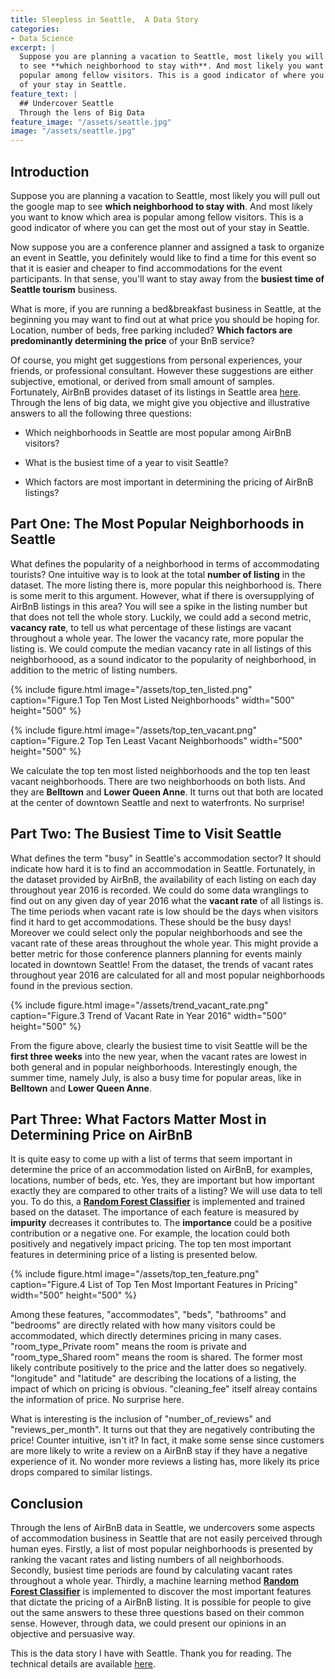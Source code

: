 ```yaml
---
title: Sleepless in Seattle,  A Data Story
categories:
- Data Science
excerpt: |
  Suppose you are planning a vacation to Seattle, most likely you will pull out the google map
  to see **which neighborhood to stay with**. And most likely you want to know which area is
  popular among fellow visitors. This is a good indicator of where you can get the most out
  of your stay in Seattle.
feature_text: |
  ## Undercover Seattle
  Through the lens of Big Data
feature_image: "/assets/seattle.jpg"
image: "/assets/seattle.jpg"
---
```


## Introduction

Suppose you are planning a vacation to Seattle, most likely you will pull out the google map
to see **which neighborhood to stay with**. And most likely you want to know which area is
popular among fellow visitors. This is a good indicator of where you can get the most out
of your stay in Seattle.

Now suppose you are a conference planner and assigned a task to organize an event in Seattle,
you definitely would like to find a time for this event so that it is easier and cheaper to
find accommodations for the event participants. In that sense, you'll want to stay away from
the **busiest time of Seattle tourism** business.

What is more, if you are running a bed&breakfast business in Seattle, at the beginning you
may want to find out at what price you should be hoping for. Location, number of beds,
free parking included? **Which factors are predominantly determining the price** of your BnB
service?

Of course, you might get suggestions from personal experiences, your friends, or professional
consultant. However these suggestions are either subjective, emotional, or derived from small
amount of samples. Fortunately, AirBnB provides dataset of its listings in Seattle area [here](
https://www.kaggle.com/airbnb/seattle). Through the lens of big data, we might give you objective
and illustrative answers to all the following three questions:

* Which neighborhoods in Seattle are most popular among AirBnB visitors?

* What is the busiest time of a year to visit Seattle?

* Which factors are most important in determining the pricing of AirBnB listings?


## Part One: The Most Popular Neighborhoods in Seattle

What defines the popularity of a neighborhood in terms of accommodating tourists? One intuitive
way is to look at the total **number of listing** in the dataset. The more listing there is, more
popular this neighborhood is. There is some merit to this argument. However, what if there is
oversupplying of AirBnB listings in this area? You will see a spike in the listing number but
that does not tell the whole story. Luckily, we could add a second metric, **vacancy rate**, to
tell us what percentage of these listings are vacant throughout a whole year. The lower the
vacancy rate, more popular the listing is. We could compute the median vacancy rate in all
listings of this neighborhoood, as a sound indicator to the popularity of neighborhood, in
addition to the metric of listing numbers.

{% include figure.html image="/assets/top_ten_listed.png" caption="Figure.1 Top Ten Most Listed Neighborhoods" width="500" height="500" %}

{% include figure.html image="/assets/top_ten_vacant.png" caption="Figure.2 Top Ten Least Vacant Neighborhoods" width="500" height="500" %}

We calculate the top ten most listed neighborhoods and the top ten least vacant neighborhoods.
There are two neighborhoods on both lists. And they are **Belltown** and **Lower Queen Anne**.
It turns out that both are located at the center of downtown Seattle and next to waterfronts.
No surprise!

## Part Two: The Busiest Time to Visit Seattle

What defines the term "busy" in Seattle's accommodation sector? It should indicate how hard it
is to find an accommodation in Seattle. Fortunately, in the dataset provided by AirBnB, the
availability of each listing on each day throughout year 2016 is recorded. We could do some
data wranglings to find out on any given day of year 2016 what the **vacant rate** of all listings
is. The time periods when vacant rate is low should be the days when visitors find it hard
to get accommodations. These should be the busy days! Moreover we could select only the popular
neighborhoods and see the vacant rate of these areas throughout the whole year. This might provide
a better metric for those conference planners planning for events mainly located in downtown Seattle!
From the dataset, the trends of vacant rates throughout year 2016 are calculated for all and
most popular neighborhoods found in the previous section.

{% include figure.html image="/assets/trend_vacant_rate.png" caption="Figure.3 Trend of Vacant Rate in Year 2016" width="500" height="500" %}

From the figure above, clearly the busiest time to visit Seattle will be the **first three weeks**
into the new year, when the vacant rates are lowest in both general and in popular neighborhoods.
Interestingly enough, the summer time, namely July, is also a busy time for popular areas, like in
**Belltown** and **Lower Queen Anne**.

## Part Three: What Factors Matter Most in Determining Price on AirBnB

It is quite easy to come up with a list of terms that seem important in determine the price of an
accommodation listed on AirBnB, for examples, locations, number of beds, etc. Yes, they are important
but how important exactly they are compared to other traits of a listing? We will use data to tell you.
To do this, a [**Random Forest Classifier**][random forest] is implemented and trained based on the dataset. The importance
of each feature is measured by **impurity** decreases it contributes to. The **importance** could be
a positive contribution or a negative one. For example, the location could both positively and
negatively impact pricing. The top ten most important features in determining price of a listing is
presented below.

{% include figure.html image="/assets/top_ten_feature.png" caption="Figure.4 List of Top Ten Most Important Features in Pricing" width="500" height="500" %}

Among these features, "accommodates", "beds", "bathrooms" and "bedrooms" are directly related with
how many visitors could be accommodated, which directly determines pricing in many cases.
"room_type_Private room" means the room is private and "room_type_Shared room" means the room is
shared. The former most likely contribute positively to the price and the latter does so negatively.
"longitude" and "latitude" are describing the locations of a listing, the impact of which on pricing
is obvious. "cleaning_fee" itself alreay contains the information of price. No surprise here.

What is interesting is the inclusion of "number_of_reviews" and "reviews_per_month". It turns out
that they are negatively contributing the price! Counter intuitive, isn't it? In fact, it make some
sense since customers are more likely to write a review on a AirBnB stay if they have a negative
experience of it. No wonder more reviews a listing has, more likely its price drops compared to
similar listings.

## Conclusion

Through the lens of AirBnB data in Seattle, we undercovers some aspects of accommodation business
in Seattle that are not easily perceived through human eyes. Firstly, a list of most popular
neighborhoods is presented by ranking the vacant rates and listing numbers of all neighborhoods.
Secondly, busiest time periods are found by calculating vacant rates throughout a whole year.
Thirdly, a machine learning method [**Random Forest Classifier**][random forest] is implemented to
discover the most
important features that dictate the pricing of a AirBnB listing. It is possible for people to give
out the same answers to these three questions based on their common sense. However, through data, we
could present our opinions in an objective and persuasive way.

This is the data story I have with Seattle. Thank you for reading. The technical details are available
[here](https://github.com/randomwalk10/udacity_ds_blog_project).

[random forest]: https://en.wikipedia.org/wiki/Random_forest
